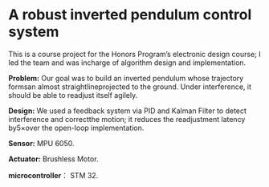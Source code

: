 # A robust inverted pendulum control system
This is a course project for the Honors Program’s electronic design course; I led the team and was incharge of algorithm design and implementation.

**Problem:** Our goal was to build an inverted pendulum whose trajectory formsan almost straightlineprojected to the ground. Under interference, it should be able to readjust itself agilely.

**Design:** We used a feedback system via PID and Kalman Filter to detect interference and correctthe motion; it reduces the readjustment latency by5×over the open-loop implementation.

**Sensor:** MPU 6050.

**Actuator:** Brushless Motor.

**microcontroller**： STM 32.
